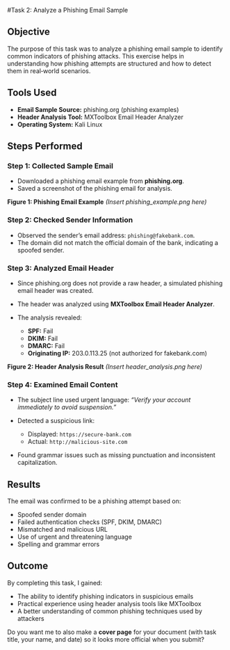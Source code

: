 #Task 2: Analyze a Phishing Email Sample

## Objective

The purpose of this task was to analyze a phishing email sample to identify common indicators of phishing attacks. This exercise helps in understanding how phishing attempts are structured and how to detect them in real‑world scenarios.

## Tools Used

* **Email Sample Source:** phishing.org (phishing examples)
* **Header Analysis Tool:** MXToolbox Email Header Analyzer
* **Operating System:** Kali Linux

## Steps Performed

### Step 1: Collected Sample Email

* Downloaded a phishing email example from **phishing.org**.
* Saved a screenshot of the phishing email for analysis.

**Figure 1: Phishing Email Example**
*(Insert phishing\_example.png here)*

### Step 2: Checked Sender Information

* Observed the sender’s email address: `phishing@fakebank.com`.
* The domain did not match the official domain of the bank, indicating a spoofed sender.

### Step 3: Analyzed Email Header

* Since phishing.org does not provide a raw header, a simulated phishing email header was created.
* The header was analyzed using **MXToolbox Email Header Analyzer**.
* The analysis revealed:

  * **SPF:** Fail
  * **DKIM:** Fail
  * **DMARC:** Fail
  * **Originating IP:** 203.0.113.25 (not authorized for fakebank.com)

**Figure 2: Header Analysis Result**
*(Insert header\_analysis.png here)*

### Step 4: Examined Email Content

* The subject line used urgent language: *“Verify your account immediately to avoid suspension.”*
* Detected a suspicious link:

  * Displayed: `https://secure-bank.com`
  * Actual: `http://malicious-site.com`
* Found grammar issues such as missing punctuation and inconsistent capitalization.

## Results

The email was confirmed to be a phishing attempt based on:

* Spoofed sender domain
* Failed authentication checks (SPF, DKIM, DMARC)
* Mismatched and malicious URL
* Use of urgent and threatening language
* Spelling and grammar errors

## Outcome

By completing this task, I gained:

* The ability to identify phishing indicators in suspicious emails
* Practical experience using header analysis tools like MXToolbox
* A better understanding of common phishing techniques used by attackers

Do you want me to also make a **cover page** for your document (with task title, your name, and date) so it looks more official when you submit?
